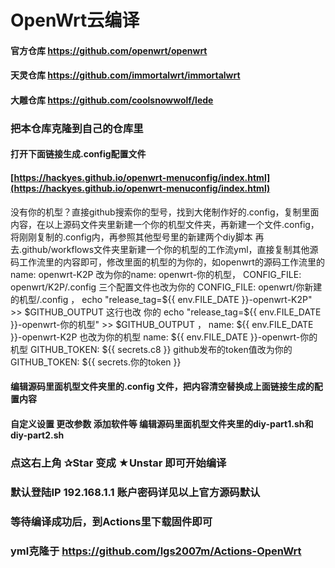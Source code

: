 # OpenWrt云编译

#### 官方仓库 https://github.com/openwrt/openwrt
#### 天灵仓库 https://github.com/immortalwrt/immortalwrt
#### 大雕仓库 https://github.com/coolsnowwolf/lede

### 把本仓库克隆到自己的仓库里
#### 打开下面链接生成.config配置文件
#### [https://hackyes.github.io/openwrt-menuconfig/index.html](https://hackyes.github.io/openwrt-menuconfig/index.html)
 没有你的机型？直接github搜索你的型号，找到大佬制作好的.config，复制里面内容，在以上源码文件夹里新建一个你的机型文件夹，再新建一个文件.config，将刚刚复制的.config内，再参照其他型号里的新建两个diy脚本
 再去.github/workflows文件夹里新建一个你的机型的工作流yml，直接复制其他源码工作流里的内容即可，修改里面的机型的为你的，如openwrt的源码工作流里的 name: openwrt-K2P 改为你的name: openwrt-你的机型，
 CONFIG_FILE: openwrt/K2P/.config  三个配置文件也改为你的 CONFIG_FILE: openwrt/你新建的机型/.config ， echo "release_tag=${{ env.FILE_DATE }}-openwrt-K2P" >> $GITHUB_OUTPUT 这行也改
 你的 echo "release_tag=${{ env.FILE_DATE }}-openwrt-你的机型" >> $GITHUB_OUTPUT  ， name: ${{ env.FILE_DATE }}-openwrt-K2P 也改为你的机型 name: ${{ env.FILE_DATE }}-openwrt-你的机型
 GITHUB_TOKEN: ${{ secrets.c8 }} github发布的token值改为你的 GITHUB_TOKEN: ${{ secrets.你的token }}

#### 编辑源码里面机型文件夹里的.config 文件，把内容清空替换成上面链接生成的配置内容
#### 自定义设置 更改参数 添加软件等 编辑源码里面机型文件夹里的diy-part1.sh和diy-part2.sh

### 点这右上角 ✰Star  变成 ★Unstar 即可开始编译

### 默认登陆IP 192.168.1.1 账户密码详见以上官方源码默认

### 等待编译成功后，到Actions里下载固件即可
### yml克隆于 https://github.com/lgs2007m/Actions-OpenWrt
